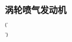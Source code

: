 # 涡轮喷气发动机

<CodeLive vpHeight={400}>
{`
<style>
  /* 空压机叶片 */
  .scene xr-model xr-node[name='blades_turbine_003'] xr-mesh {
    ---enable-edges: true;
    ---edges-color: #00c4fb;
    ---edges-width: 0.5;
    ---material: 'primitive://pbr?alpha=0&transparency-mode=2&metallic=0';
  }
  /* 壳体 */
  .scene xr-model xr-node[name='hull_turbine_004'] xr-mesh {
    ---enable-edges: true;
    ---edges-color: #fbae00;
    ---edges-width: 0.2;
    ---material: 'primitive://pbr?alpha=0&transparency-mode=2&metallic=0';
  }
  /* 管道 */
  .scene xr-model xr-mesh[name='pipes_turbine_009_Stainlesssteel-Black-PBR_0'] {
    ---material: 'primitive://pbr?albedo-color=#00c4fb&emissive-color=#00c4fb&emissive-intensity=2&wireframe=true';
  }
  /* 空气滤芯 */
  .scene xr-model xr-mesh[name='canister_turbine_011_Nickel-Light-PBR_0'] {
    ---material: 'primitive://pbr?albedo-color=#00c4fb&emissive-color=#00c4fb&emissive-intensity=1&wireframe=true';
  }
  /* 燃烧室 */
  .scene xr-model xr-node[name='plates_turbine_016'] xr-mesh {
    ---material: "#plates"
  }
  .scene #plates {
    ---albedo-color: red;
    ---emissive-color: red;
    ---emissive-intensity: 1.2;
    ---wireframe: true;
    animation: blink 1s ease-in-out infinite alternate;
  }
  @keyframes blink {
    0% {
      ---emissive-intensity: 0.5;
    }
    100% {
      ---emissive-intensity: 1.2;
      ---albedo-color: yellow;
      ---emissive-color: yellow;
    } 
  }
</style>

<xr-scene class="scene" inspectx background="#000">
  <xr-gui>
    <xr-gui-folder source="xr-scene"></xr-gui-folder>
  </xr-gui>
  
  <xr-camera radius="3" alpha="-50"></xr-camera>

  <xr-glow intensity="0.5"></xr-glow>

  <xr-material id="plates"></xr-material>
  <xr-model src="{{ BASE_URL }}/model/turbine-01.glb" rotation="0 150 0" auto-play loop></xr-model>

  <xr-loading>
    <div class="loading"></div>
  </xr-loading>
</xr-scene>
`}
</CodeLive>